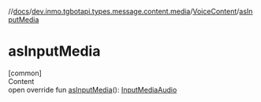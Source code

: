 //[docs](../../../index.md)/[dev.inmo.tgbotapi.types.message.content.media](../index.md)/[VoiceContent](index.md)/[asInputMedia](as-input-media.md)



# asInputMedia  
[common]  
Content  
open override fun [asInputMedia](as-input-media.md)(): [InputMediaAudio](../../dev.inmo.tgbotapi.types.InputMedia/-input-media-audio/index.md)  



